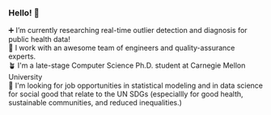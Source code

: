 ### Hello! 👋 

➕ I’m currently researching real-time outlier detection and diagnosis for public health data!  
🌟 I work with an awesome team of engineers and quality-assurance experts.  
🪴 I'm a late-stage Computer Science Ph.D. student at Carnegie Mellon University   
👀 I'm looking for job opportunities in statistical modeling and in data science for social good that relate to the UN SDGs (especiallly for good health, sustainable communities, and reduced inequalities.) 


